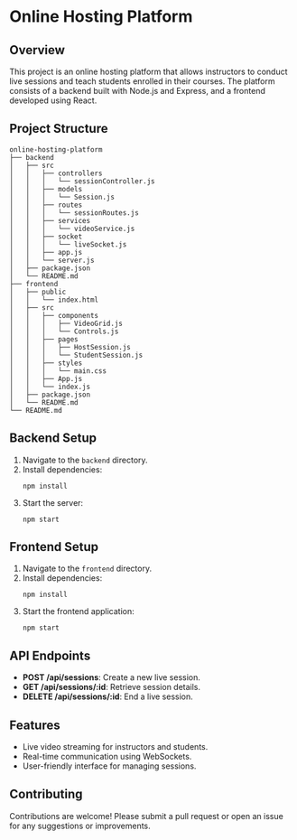 # Online Hosting Platform

## Overview
This project is an online hosting platform that allows instructors to conduct live sessions and teach students enrolled in their courses. The platform consists of a backend built with Node.js and Express, and a frontend developed using React.

## Project Structure
```
online-hosting-platform
├── backend
│   ├── src
│   │   ├── controllers
│   │   │   └── sessionController.js
│   │   ├── models
│   │   │   └── Session.js
│   │   ├── routes
│   │   │   └── sessionRoutes.js
│   │   ├── services
│   │   │   └── videoService.js
│   │   ├── socket
│   │   │   └── liveSocket.js
│   │   ├── app.js
│   │   └── server.js
│   ├── package.json
│   └── README.md
├── frontend
│   ├── public
│   │   └── index.html
│   ├── src
│   │   ├── components
│   │   │   ├── VideoGrid.js
│   │   │   └── Controls.js
│   │   ├── pages
│   │   │   ├── HostSession.js
│   │   │   └── StudentSession.js
│   │   ├── styles
│   │   │   └── main.css
│   │   ├── App.js
│   │   └── index.js
│   ├── package.json
│   └── README.md
└── README.md
```

## Backend Setup
1. Navigate to the `backend` directory.
2. Install dependencies:
   ```
   npm install
   ```
3. Start the server:
   ```
   npm start
   ```

## Frontend Setup
1. Navigate to the `frontend` directory.
2. Install dependencies:
   ```
   npm install
   ```
3. Start the frontend application:
   ```
   npm start
   ```

## API Endpoints
- **POST /api/sessions**: Create a new live session.
- **GET /api/sessions/:id**: Retrieve session details.
- **DELETE /api/sessions/:id**: End a live session.

## Features
- Live video streaming for instructors and students.
- Real-time communication using WebSockets.
- User-friendly interface for managing sessions.

## Contributing
Contributions are welcome! Please submit a pull request or open an issue for any suggestions or improvements.